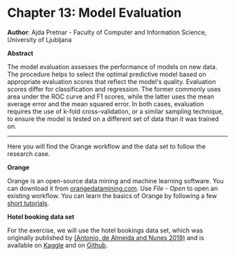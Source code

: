 # Chapter 13: Model Evaluation

**Author**: Ajda Pretnar - Faculty of Computer and Information Science, University of Ljubljana

**Abstract**

The model evaluation assesses the performance of models on new data. The procedure helps to select the optimal predictive model based on appropriate evaluation scores that reflect the model's quality. Evaluation scores differ for classification and regression. The former commonly uses area under the ROC curve and F1 scores, while the latter uses the mean average error and the mean squared error. In both cases, evaluation requires the use of k-fold cross-validation, or a similar sampling technique, to ensure the model is tested on a different set of data than it was trained on.

-----------------------

Here you will find the Orange workflow and the data set to follow the research case.

**Orange**

Orange is an open-source data mining and machine learning software. You can download it from [orangedatamining.com](https://orangedatamining.com/download/). Use *File* - *Open* to open an existing workflow. You can learn the basics of Orange by following a few [short tutorials](https://www.youtube.com/c/OrangeDataMining).

**Hotel booking data set**

For the exercise, we will use the hotel bookings data set, which was originally published by [(Antonio, de Almeida and Nunes 2019)](https://doi.org/10.1016/j.dib.2018.11.126) and is available on [Kaggle](https://www.kaggle.com/jessemostipak/hotel-booking-demand) and on [Github](https://github.com/rfordatascience/tidytuesday/blob/master/data/2020/2020-02-11/readme.md).
